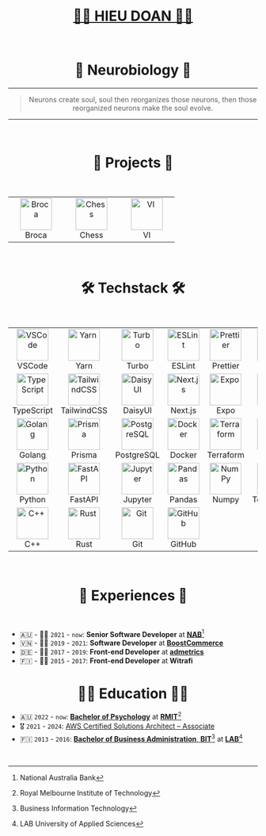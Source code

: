 <div align="center">
  <h1><a href="https://hieudoanm.github.io">👨‍💻 HIEU DOAN 👨‍💻</a></h1>
</div>

<br />

<div align="center">
  <h1>🧠 Neurobiology 🧬</h1>
</div>

---

<div align="center">
  <blockquote>Neurons create soul, soul then reorganizes those neurons, then those reorganized neurons make the soul evolve.</blockquote>
</div>

---

<br />

<div align="center">
    <h1>🩻 Projects 🩻</h1>
</div>

<br />

<table align="center">
    <tbody>
        <tr>
            <td align="center" width="96px">
                <a href="https://broca.vercel.app" target="_blank">
                    <img src="https://raw.githubusercontent.com/hieudoanm/hieudoanm/master/assets/svg/icons/readme/brain.svg" title="Broca" alt="Broca" width="64px" height="64px" />
                </a>
                <br />
                Broca
            </td>
            <td align="center" width="96px">
                <a href="https://chessinsights.vercel.app" target="_blank">
                    <img src="https://raw.githubusercontent.com/hieudoanm/hieudoanm/master/assets/svg/icons/readme/chess.svg" title="Chess" alt="Chess" width="64px" height="64px" />
                </a>
                <br />
                Chess
            </td>
            <td align="center" width="96px">
                <a href="https://viapp.vercel.app" target="_blank">
                    <img src="https://raw.githubusercontent.com/hieudoanm/hieudoanm/master/assets/svg/icons/readme/wallet.svg" title="VI" alt="VI" width="64px" height="64px" />
                </a>
                <br />
                VI
            </td>
        </tr>
    </tbody>
</table>

<br />

<div align="center">
  <h1>🛠️ Techstack 🛠️</h1>
</div>

<br />

<table align="center">
    <tbody>
        <tr>
            <td align="center" width="96px">
                <a href="https://code.visualstudio.com" target="_blank">
                    <img src="https://raw.githubusercontent.com/hieudoanm/hieudoanm/master/assets/svg/icons/readme/vscode.svg" title="VSCode" alt="VSCode" width="64px" height="64px" />
                </a>
                <br />
                VSCode
            </td>
            <td align="center" width="96px">
                <a href="https://yarnpkg.com" target="_blank">
                    <img src="https://raw.githubusercontent.com/hieudoanm/hieudoanm/master/assets/svg/icons/readme/yarn.svg" title="Yarn" alt="Yarn" width="64px" height="64px" />
                </a>
                <br />
                Yarn
            </td>
            <td align="center" width="96px">
                <a href="https://turbo.build" target="_blank">
                    <img src="https://raw.githubusercontent.com/hieudoanm/hieudoanm/master/assets/svg/icons/readme/turbo.svg" title="Turbo" alt="Turbo" width="64px" height="64px" />
                </a>
                <br />
                Turbo
            </td>
            <td align="center" width="96px">
                <a href="https://eslint.org/" target="_blank">
                    <img src="https://raw.githubusercontent.com/hieudoanm/hieudoanm/master/assets/svg/icons/readme/eslint.svg" title="ESLint" alt="ESLint" width="64px" height="64px" />
                </a>
                <br />
                ESLint
            </td>
            <td align="center" width="96px">
                <a href="https://prettier.io/" target="_blank">
                    <img src="https://raw.githubusercontent.com/hieudoanm/hieudoanm/master/assets/svg/icons/readme/prettier.svg" title="Prettier" alt="Prettier" width="64px" height="64px" />
                </a>
                <br />
                Prettier
            </td>
            <td align="center" width="96px">
                <a href="https://biomejs.dev" target="_blank">
                    <img src="https://raw.githubusercontent.com/hieudoanm/hieudoanm/master/assets/svg/icons/readme/biome.js.svg" title="Biome" alt="Biome" width="64px" height="64px" />
                </a>
                <br />
                Biome
            </td>
            <td align="center" width="96px">
                <a href="https://jestjs.io" target="_blank">
                    <img src="https://raw.githubusercontent.com/hieudoanm/hieudoanm/master/assets/svg/icons/readme/jest.js.svg" title="Jest.js" alt="Jest.js" width="64px" height="64px" />
                </a>
                <br />
                Jest
            </td>
            <td align="center" width="96px">
                <a href="https://nodejs.org" target="_blank">
                    <img src="https://raw.githubusercontent.com/hieudoanm/hieudoanm/master/assets/svg/icons/readme/node.js.svg" title="Node.js" alt="Node.js" width="64px" height="64px" />
                </a>
                <br />
                Node.js
            </td>
        </tr>
        <tr>
            <td align="center" width="96px">
                <a href="https://www.typescriptlang.org" target="_blank">
                    <img src="https://raw.githubusercontent.com/hieudoanm/hieudoanm/master/assets/svg/icons/readme/typescript.svg" title="TypeScript" alt="TypeScript" width="64px" height="64px" />
                </a>
                <br />
                TypeScript
            </td>
            <td align="center" width="96px">
                <a href="https://tailwindcss.com" target="_blank">
                    <img src="https://raw.githubusercontent.com/hieudoanm/hieudoanm/master/assets/svg/icons/readme/tailwindcss.svg" title="TailwindCSS" alt="TailwindCSS" width="64px" height="64px" />
                </a>
                <br />
                TailwindCSS
            </td>
            <td align="center" width="96px">
                <a href="https://daisyui.com" target="_blank">
                    <img src="https://raw.githubusercontent.com/hieudoanm/hieudoanm/master/assets/svg/icons/readme/daisyui.svg" title="DaisyUI" alt="DaisyUI" width="64px" height="64px" />
                </a>
                <br />
                DaisyUI
            </td>
            <td align="center" width="96px">
                <a href="https://nextjs.org" target="_blank">
                    <img src="https://raw.githubusercontent.com/hieudoanm/hieudoanm/master/assets/svg/icons/readme/next.js.svg" title="Next.js" alt="Next.js" width="64px" height="64px" />
                </a>
                <br />
                Next.js
            </td>
            <td align="center" width="96px">
                <a href="https://expo.dev" target="_blank">
                    <img src="https://raw.githubusercontent.com/hieudoanm/hieudoanm/master/assets/svg/icons/readme/expo.svg" title="Expo" alt="Expo" width="64px" height="64px" />
                </a>
                <br />
                Expo
            </td>
            <td align="center" width="96px">
                <a href="https://tauri.app" target="_blank">
                    <img src="https://raw.githubusercontent.com/hieudoanm/hieudoanm/master/assets/svg/icons/readme/tauri.svg" title="Tauri" alt="Tauri" width="64px" height="64px" />
                </a>
                <br />
                Tauri
            </td>
            <td align="center" width="96px">
                <a href="https://graphql.org" target="_blank">
                    <img src="https://raw.githubusercontent.com/hieudoanm/hieudoanm/master/assets/svg/icons/readme/graphql.svg" title="GraphQL" alt="GraphQL" width="64px" height="64px" />
                </a>
                <br />
                GraphQL
            </td>
            <td align="center" width="96px">
                <a href="https://www.apollographql.com" target="_blank">
                    <img src="https://raw.githubusercontent.com/hieudoanm/hieudoanm/master/assets/svg/icons/readme/apollo.svg" title="Apollo" alt="Apollo" width="64px" height="64px" />
                </a>
                <br />
                Apollo
            </td>
        </tr>
        <tr>
            <td align="center" width="96px">
                <a href="https://go.dev" target="_blank">
                    <img src="https://raw.githubusercontent.com/hieudoanm/hieudoanm/master/assets/svg/icons/readme/golang.svg" title="Golang" alt="Golang" width="64px" height="64px" />
                </a>
                <br />
                Golang
            </td>
            <td align="center" width="96px">
                <a href="https://www.prisma.io" target="_blank">
                    <img src="https://raw.githubusercontent.com/hieudoanm/hieudoanm/master/assets/svg/icons/readme/prisma.svg" title="Prisma" alt="Prisma" width="64px" height="64px" />
                </a>
                <br />
                Prisma
            </td>
            <td align="center" width="96px">
                <a href="https://www.postgresql.org" target="_blank">
                    <img src="https://raw.githubusercontent.com/hieudoanm/hieudoanm/master/assets/svg/icons/readme/postgresql.svg" title="PostgreSQL" alt="PostgreSQL" width="64px" height="64px" />
                </a>
                <br />
                PostgreSQL
            </td>
            <td align="center" width="96px">
                <a href="https://www.docker.com" target="_blank">
                    <img src="https://raw.githubusercontent.com/hieudoanm/hieudoanm/master/assets/svg/icons/readme/docker.svg" title="Docker" alt="Docker" width="64px" height="64px" />
                </a>
                <br />
                Docker
            </td>
            <td align="center" width="96px">
                <a href="https://www.terraform.io" target="_blank">
                    <img src="https://raw.githubusercontent.com/hieudoanm/hieudoanm/master/assets/svg/icons/readme/terraform.svg" title="Terraform" alt="Terraform" width="64px" height="64px" />
                </a>
                <br />
                Terraform
            </td>
            <td align="center" width="96px">
                <a href="https://www.vaultproject.io" target="_blank">
                    <img src="https://raw.githubusercontent.com/hieudoanm/hieudoanm/master/assets/svg/icons/readme/vault.svg" title="Vault" alt="Vault" width="64px" height="64px" />
                </a>
                <br />
                Vault
            </td>
            <td align="center" width="96px">
                <a href="https://vercel.com" target="_blank">
                    <img src="https://raw.githubusercontent.com/hieudoanm/hieudoanm/master/assets/svg/icons/readme/vercel.svg" title="Vercel" alt="Vercel" width="64px" height="64px" />
                </a>
                <br />
                Vercel
            </td>
            <td align="center" width="96px">
                <a href="https://supabase.com" target="_blank">
                    <img src="https://raw.githubusercontent.com/hieudoanm/hieudoanm/master/assets/svg/icons/readme/supabase.svg" title="Supabase" alt="Supabase" width="64px" height="64px" />
                </a>
                <br />
                Supabase
            </td>
        </tr>
        <tr>
            <td align="center" width="96px">
                <a href="https://www.python.org" target="_blank">
                    <img src="https://raw.githubusercontent.com/hieudoanm/hieudoanm/master/assets/svg/icons/readme/python.svg" title="Python" alt="Python" width="64px" height="64px" />
                </a>
                <br />
                Python
            </td>
            <td align="center" width="96px">
                <a href="https://fastapi.tiangolo.com/" target="_blank">
                    <img src="https://raw.githubusercontent.com/hieudoanm/hieudoanm/master/assets/svg/icons/readme/fastapi.svg" title="Pandas" alt="FastAPI" width="64px" height="64px" />
                </a>
                <br />
                FastAPI
            </td>
            <td align="center" width="96px">
                <a href="https://jupyter.org" target="_blank">
                    <img src="https://raw.githubusercontent.com/hieudoanm/hieudoanm/master/assets/svg/icons/readme/jupyter.svg" title="Jupyter" alt="Jupyter" width="64px" height="64px" />
                </a>
                <br />
                Jupyter
            </td>
            <td align="center" width="96px">
                <a href="https://pandas.pydata.org" target="_blank">
                    <img src="https://raw.githubusercontent.com/hieudoanm/hieudoanm/master/assets/svg/icons/readme/pandas.svg" title="Pandas" alt="Pandas" width="64px" height="64px" />
                </a>
                <br />
                Pandas
            </td>
            <td align="center" width="96px">
                <a href="https://numpy.org" target="_blank">
                    <img src="https://raw.githubusercontent.com/hieudoanm/hieudoanm/master/assets/svg/icons/readme/numpy.svg" title="NumPy" alt="NumPy" width="64px" height="64px" />
                </a>
                <br />
                Numpy
            </td>
            <td align="center" width="96px">
                <a href="https://www.tensorflow.org" target="_blank">
                    <img src="https://raw.githubusercontent.com/hieudoanm/hieudoanm/master/assets/svg/icons/readme/tensorflow.svg" title="Tensorflow" alt="Tensorflow" width="64px" height="64px" />
                </a>
                <br />
                Tensorflow
            </td>
            <td align="center" width="96px">
                <a href="https://pytorch.org" target="_blank">
                      <img src="https://raw.githubusercontent.com/hieudoanm/hieudoanm/master/assets/svg/icons/readme/pytorch.svg" title="PyTorch" alt="PyTorch" width="64px" height="64px" />
                </a>
                <br />
                PyTorch
            </td>
            <td align="center" width="96px">
                <a href="https://trpc.io" target="_blank">
                      <img src="https://raw.githubusercontent.com/hieudoanm/hieudoanm/master/assets/svg/icons/readme/trpc.svg" title="tRPC" alt="tRPC" width="64px" height="64px" />
                </a>
                <br />
                tRPC
            </td>
        </tr>
        <tr>
            <td align="center" width="96px">
                <a href="https://cplusplus.com" target="_blank">
                      <img src="https://raw.githubusercontent.com/hieudoanm/hieudoanm/master/assets/svg/icons/readme/cpp.svg" title="C++" alt="C++" width="64px" height="64px" />
                </a>
                <br />
                C++
            </td>
            <td align="center" width="96px">
                <a href="https://www.rust-lang.org" target="_blank">
                      <img src="https://raw.githubusercontent.com/hieudoanm/hieudoanm/master/assets/svg/icons/readme/rust.svg" title="Rust" alt="Rust" width="64px" height="64px" />
                </a>
                <br />
                Rust
            </td>
            <td align="center" width="96px">
                <a href="https://git-scm.com" target="_blank">
                    <img src="https://raw.githubusercontent.com/hieudoanm/hieudoanm/master/assets/svg/icons/readme/git.svg" title="Git" alt="Git" width="64px" height="64px" />
                </a>
                <br />
                Git
            </td>
            <td align="center" width="96px">
                <a href="https://github.com" target="_blank">
                    <img src="https://raw.githubusercontent.com/hieudoanm/hieudoanm/master/assets/svg/icons/readme/github.svg" title="GitHub" alt="GitHub" width="64px" height="64px" />
                </a>
                <br />
                GitHub
            </td>
        </tr>
    </tbody>
</table>

<br />

<div align="center">
  <h1>📜 Experiences 📜</h1>
</div>

<br />

- 🇦🇺 - 👨‍💻 `2021` - `now`: **Senior Software Developer** at [**NAB**][nab][^2]
- 🇻🇳 - 👨‍💻 `2019` - `2021`: **Software Developer** at [**BoostCommerce**][boostcommerce]
- 🇩🇪 - 👨‍💻 `2017` - `2019`: **Front-end Developer** at [**admetrics**][admetrics]
- 🇫🇮 - 👨‍💻 `2015` - `2017`: **Front-end Developer** at **Witrafi**

<div align="center">
  <h1>👨‍🎓 Education 👨‍🎓</h1>
</div>

- 🇦🇺 `2022` - `now`: [**Bachelor of Psychology**][rmit-psychology] at [**RMIT**][rmit-vietnam][^1]
- 🎖️ `2021` - `2024`: [AWS Certified Solutions Architect – Associate][aws-ssa]
- 🇫🇮 `2013` - `2016`: [**Bachelor of Business Administration**, **BIT**][lab-bba-bit][^3] at [**LAB**][lab][^4]

<br />

[^1]: Royal Melbourne Institute of Technology
[^2]: National Australia Bank
[^3]: Business Information Technology
[^4]: LAB University of Applied Sciences

[admetrics]: https://www.admetrics.io/
[aws-ssa]: https://www.credly.com/badges/a427ccdc-fc44-4874-a422-21d772e0e4b3
[boostcommerce]: https://boostcommerce.net/
[lab]: https://lab.fi/
[lab-bba-bit]: https://lab.fi/en/study/bachelor-business-administration-business-information-technology-full-time-studies-lahti-210
[nab]: https://www.nab.com.au/
[rmit-psychology]: https://www.rmit.edu.vn/study-at-rmit/undergraduate-programs/bachelor-of-psychology
[rmit-vietnam]: https://www.rmit.edu.vn/
[broca]: https://broca.vercel.app/
[chess]: https://chessinsights.vercel.app/
[vi]: https://iboard.ssi.com.vn/
